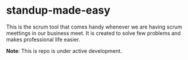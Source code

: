 # standup-made-easy

This is the scrum tool that comes handy whenever we are having scrum meettings in our business meet.
It is created to solve few problems and makes professional life easier.

**Note**: This is repo is under active development.
